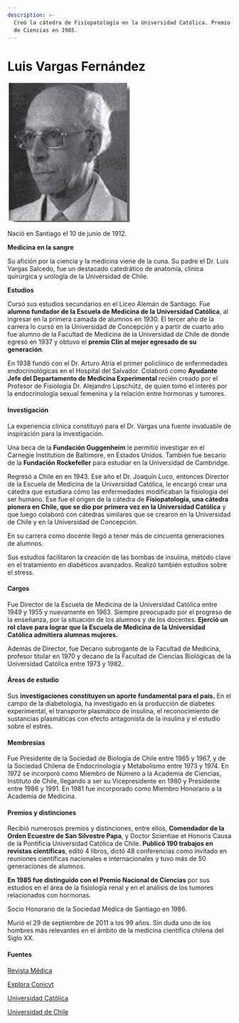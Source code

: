 ```yaml
---
description: >-
  Creó la cátedra de Fisiopatología en la Universidad Católica. Premio Nacional
  de Ciencias en 1985.
---
```


# Luis Vargas Fernández

![Luis Vargas Fernandez. Foto: Revista M&#xE9;dica](../../.gitbook/assets/vargas.gif)

Nació en Santiago el 10 de junio de 1912.

**Medicina en la sangre**

Su afición por la ciencia y la medicina viene de la cuna. Su padre el Dr. Luis Vargas Salcedo, fue un destacado catedrático de anatomía, clínica quirúrgica y urología de la Universidad de Chile.

**Estudios**

Cursó sus estudios secundarios en el Liceo Alemán de Santiago. Fue **alumno fundador de la Escuela de Medicina de la Universidad Católica**, al ingresar en la primera camada de alumnos en 1930. El tercer año de la carrera lo cursó en la Universidad de Concepción y a partir de cuarto año fue alumno de la Facultad de Medicina de la Universidad de Chile de donde egresó en 1937 y obtuvo el **premio Clin al mejor egresado de su generación**.

En 1938 fundó con el Dr. Arturo Atria el primer policlínico de enfermedades endocrinológicas en el Hospital del Salvador. Colaboró como **Ayudante Jefe del Departamento de Medicina Experimental** recién creado por el Profesor de Fisiología Dr. Alejandro Lipschütz, de quien tomó el interés por la endocrinología sexual femenina y la relación entre hormonas y tumores.

#### Investigación

La experiencia clínica constituyó para el Dr. Vargas una fuente invaluable de inspiración para la investigación.

Una beca de la **Fundación Guggenheim** le permitió investigar en el Carnegie Institution de Baltimore, en Estados Unidos. También fue becario de la **Fundación Rockefeller** para estudiar en la Universidad de Cambridge.

Regresó a Chile en en 1943. Ese año el Dr. Joaquín Luco, entonces Director de la Escuela de Medicina de la Universidad Católica, le encargó crear una cátedra que estudiara cómo las enfermedades modificaban la fisiología del ser humano. Ese fue el origen de la cátedra de **Fisiopatología, una cátedra pionera en Chile, que se dio por primera vez en la Universidad Católica** y que luego colaboró con cátedras similares que se crearon en la Universidad de Chile y en la Universidad de Concepción.

En su carrera como docente llegó a tener más de cincuenta generaciones de alumnos.

Sus estudios facilitaron la creación de las bombas de insulina, métódo clave en el tratamiento en diabéticos avanzados. Realizó también estudios sobre el stress.

#### Cargos

Fue Director de la Escuela de Medicina de la Universidad Católica entre 1949 y 1955 y nuevamente en 1963. Siempre preocupado por el progreso de la enseñanza, por la situación de los alumnos y de los docentes. **Ejerció un rol clave para lograr que la Escuela de Medicina de la Universidad Católica admitiera alumnas mujeres.**

Además de Director, fue Decano subrogante de la Facultad de Medicina, profesor titular en 1970 y decano de la Facultad de Ciencias Biológicas de la Universidad Católica entre 1973 y 1982. 

#### Áreas de estudio

Sus **investigaciones constituyen un aporte fundamental para el país.** En el campo de la diabetología, ha investigado en la producción de diabetes experimental, el transporte plasmático de insulina, el reconocimiento de sustancias plasmáticas con efecto antagonista de la insulina y el estudio sobre el estrés.

#### Membresías

Fue Presidente de la Sociedad de Biología de Chile entre 1965 y 1967, y de la Sociedad Chilena de Endocrinología y Metabolismo entre 1973 y 1974. En 1972 se incorporó como Miembro de Número a la Academia de Ciencias, Instituto de Chile, llegando a ser su Vicepresidente en 1980 y Presidente entre 1986 y 1991. En 1981 fue incorporado como Miembro Honorario a la Academia de Medicina.

#### Premios y distinciones

Recibió numerosos premios y distinciones, entre ellos, **Comendador de la Orden Ecuestre de San Silvestre Papa**, y Doctor Scientiae et Honoris Causa de la Pontificia Universidad Católica de Chile. **Publicó 190 trabajos en revistas científicas**, editó 4 libros, dictó 48 conferencias como invitado en reuniones científicas nacionales e internacionales y tuvo más de 50 generaciones de alumnos.

**En 1985 fue distinguido con el Premio Nacional de Ciencias** por sus estudios en el área de la fisiología renal y en el análisis de los tumores relacionados con hormonas.

Socio Honorario de la Sociedad Médica de Santiago en 1986.

Murió el 29 de septiembre de 2011 a los 99 años. Sin duda uno de los hombres más relevantes en el ámbito de la medicina científica chilena del Siglo XX.

#### Fuentes

[Revista Médica](https://scielo.conicyt.cl/scielo.php?script=sci_arttext&pid=S0034-98872011001100022)

[Explora Conicyt](https://www.youtube.com/watch?v=9b7805xck04) 

[Universidad Católica](https://www.uc.cl/es/la-universidad/premios-nacionales/7419-luis-vargas-fernandez-1912-2011)

[Universidad de Chile](http://www.uchile.cl/portal/presentacion/historia/grandes-figuras/premios-nacionales/ciencias-/6639/luis-vargas-fernandez)



